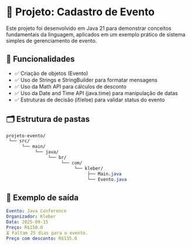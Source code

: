 # 📌 Projeto: Cadastro de Evento

Este projeto foi desenvolvido em Java 21 para demonstrar conceitos fundamentais da linguagem, aplicados em um exemplo prático de sistema simples de gerenciamento de evento.

## 🧩 Funcionalidades

- ✅ Criação de objetos (Evento)
- ✅ Uso de Strings e StringBuilder para formatar mensagens
- ✅ Uso da Math API para cálculos de desconto
- ✅ Uso da Date and Time API (java.time) para manipulação de datas
- ✅ Estruturas de decisão (if/else) para validar status do evento

## 🗂️ Estrutura de pastas

```css
projeto-evento/
 └── src/
      └── main/
           └── java/
                └── br/
                     └── com/
                          └── kleber/
                               ├── Main.java
                               └── Evento.java

```

## 📖 Exemplo de saída

```yaml
Evento: Java Conference
Organizador: Kleber
Data: 2025-09-15
Preço: R$150.0
⏳ Faltam 25 dias para o evento.
Preço com desconto: R$135.0
```
